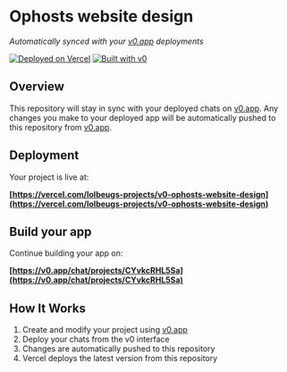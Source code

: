 # Ophosts website design

*Automatically synced with your [v0.app](https://v0.app) deployments*

[![Deployed on Vercel](https://img.shields.io/badge/Deployed%20on-Vercel-black?style=for-the-badge&logo=vercel)](https://vercel.com/lolbeugs-projects/v0-ophosts-website-design)
[![Built with v0](https://img.shields.io/badge/Built%20with-v0.app-black?style=for-the-badge)](https://v0.app/chat/projects/CYvkcRHL5Sa)

## Overview

This repository will stay in sync with your deployed chats on [v0.app](https://v0.app).
Any changes you make to your deployed app will be automatically pushed to this repository from [v0.app](https://v0.app).

## Deployment

Your project is live at:

**[https://vercel.com/lolbeugs-projects/v0-ophosts-website-design](https://vercel.com/lolbeugs-projects/v0-ophosts-website-design)**

## Build your app

Continue building your app on:

**[https://v0.app/chat/projects/CYvkcRHL5Sa](https://v0.app/chat/projects/CYvkcRHL5Sa)**

## How It Works

1. Create and modify your project using [v0.app](https://v0.app)
2. Deploy your chats from the v0 interface
3. Changes are automatically pushed to this repository
4. Vercel deploys the latest version from this repository